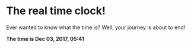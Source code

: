 # The real time clock!

Ever wanted to know what the time is? Well, your journey is about to end!

**The time is Dec 03, 2017, 05:41**